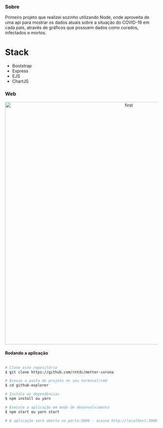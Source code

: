 ### Sobre

Primeiro projeto que realizei sozinho utilizando Node, onde aproveita de uma api para mostrar os dados atuais sobre a situação do COVID-19 em cada país, através de gráficos que possuem dados como curados, infectados e mortos.


# Stack
- Bootstrap
- Express
- EJS
- ChartJS


### Web

<p align="center" style="display: flex; align-items: flex-start; justify-content: center;">
  <img alt="first" title="#D1" src="public/gif/main.gif" width="800px">
</p>


#### Rodando a aplicação

```bash

# Clone este repositório
$ git clone https://github.com/rntdc/metter-corona

# Acesse a pasta do projeto no seu terminal/cmd
$ cd github-explorer

# Instale as dependências
$ npm install ou yarn

# Execute a aplicação em modo de desenvolvimento
$ npm start ou yarn start

# A aplicação será aberta na porta:3000 - acesse http://localhost:3000

```

